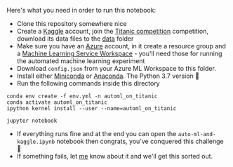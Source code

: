 Here's what you need in order to run this notebook:

* Clone this repository somewhere nice
* Create a [Kaggle](https://www.kaggle.com) account, join the [Titanic competition](https://www.kaggle.com/c/titanic/overview) competition, download its data files to the [data](./data) folder
* Make sure you have an [Azure](https://azure.microsoft.com/en-us/) account, in it create a resource group and a [Machine Learning Service Workspace](https://docs.microsoft.com/en-us/azure/machine-learning/) - you'll need those for running the automated machine learning experiment
* Download `config.json` from your Azure ML Workspace to this folder.
* Install either [Miniconda](https://conda.io/en/latest/miniconda.html) or [Anaconda](https://www.anaconda.com/downloads). The Python 3.7 version 🐍
* Run the following commands inside this directory

```shell
conda env create -f env.yml -n automl_on_titanic
conda activate automl_on_titanic
ipython kernel install --user --name=automl_on_titanic

jupyter notebook
```
* If everything runs fine and at the end you can open the `auto-ml-and-kaggle.ipynb` notebook then congrats, you've conquered this challenge 🥳
* If something fails, let [me](https://github.com/vladiliescu) know about it and we'll get this sorted out.
